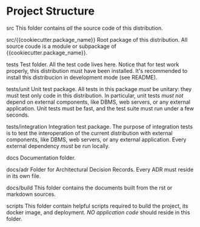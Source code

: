 # Project Structure

src
    This folder contains *all* the source code of this distribution.

src/{{cookiecutter.package_name}}
    Root package of this distribution. All source coude is a module or subpackage of {{cookiecutter.package_name}}.

tests
    Test folder. All the test code lives here. Notice that for test work properly, this distribution must have been
    installed. It's recommended to install this distribucion in development mode (see README).

tests/unit
    Unit test package. All tests in this package *must* be unitary: they must test only code in this distribution. In
    particular, unit tests *must not* depend on external components, like DBMS, web servers, or any external
    application. Unit tests must be fast, and the test suite must run under a few seconds.

tests/integration
    Integration test package. The purpose of integration tests is to test the interoperation of the current distribution
    with external components, like DBMS, web servers, or any external application. Every external dependency *must* be
    run locally.

docs
    Documentation folder.

docs/adr
    Folder for Architectural Decision Records. Every ADR must reside in its own file.

docs/build
    This folder contains the documents built from the rst or markdown sources.

scripts
    This folder contain helpful scripts required to build the project, its docker image, and deployment. *NO application
    code* should reside in this folder.
